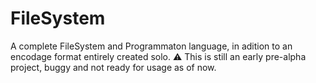# FileSystem
A complete FileSystem and Programmaton language, in adition to an encodage format entirely created solo.
⚠️ This is still an early pre-alpha project, buggy and not ready for usage as of now.
